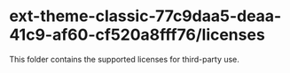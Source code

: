 # ext-theme-classic-77c9daa5-deaa-41c9-af60-cf520a8fff76/licenses

This folder contains the supported licenses for third-party use.
